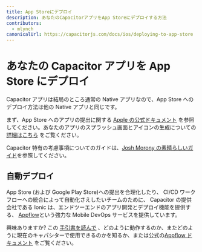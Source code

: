 ```yaml
---
title: App Storeにデプロイ
description: あなたのCapacitorアプリをApp Storeにデプロイする方法
contributors:
  - mlynch
canonicalUrl: https://capacitorjs.com/docs/ios/deploying-to-app-store
---
```


# あなたの Capacitor アプリを App Store にデプロイ

Capacitor アプリは結局のところ通常の Native アプリなので、App Store へのデプロイ方法は他の Native アプリと同じです。

まず、App Store へのアプリの提出に関する [Apple の公式ドキュメント](https://developer.apple.com/app-store/submissions/) を参照してください。あなたのアプリのスプラッシュ画面とアイコンの生成についての [詳細はこちら](/docs/guides/splash-screens-and-icons) をご覧ください。

Capacitor 特有の考慮事項についてのガイドは、[Josh Morony の素晴らしいガイド](https://www.joshmorony.com/deploying-capacitor-applications-to-ios-development-distribution/)を参照してください。

## 自動デプロイ

App Store (および Google Play Store)への提出を合理化したり、 CI/CD ワークフローへの統合によって自動化さえしたいチームのために、 Capacitor の提供会社である Ionic は、エンドツーエンドのアプリ開発とデプロイ機能を提供する、 [Appflow](https://useappflow.com/)という強力な Mobile DevOps サービスを提供しています。

興味ありますか? この [手引書を読んで](/docs/guides/deploying-updates) 、どのように動作するのか、またどのように現在のキャパシターで使用できるのかを知るか、または公式の[Appflow ドキュメント](https://ionicframework.com/docs/appflow/) をご覧ください。
